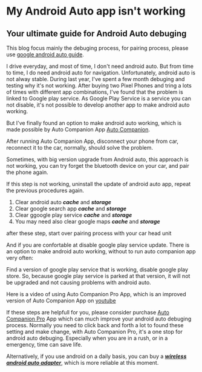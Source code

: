 <!-- Google tag (gtag.js) -->
<script async src="https://www.googletagmanager.com/gtag/js?id=G-1QPWPDVQ5F"></script>
<script>
  window.dataLayer = window.dataLayer || [];
  function gtag(){dataLayer.push(arguments);}
  gtag('js', new Date());

  gtag('config', 'G-1QPWPDVQ5F');
</script>
# My Android Auto app isn't working
## Your ultimate guide for Android Auto debuging

This blog focus mainly the debuging process, for pairing process, please use [google android auto guide](https://support.google.com/androidauto/answer/6348029?hl=en).

I drive everyday, and most of time, I don't need android auto. But from time to time, I do need android auto for navigation.
Unfortunately, android auto is not alway stable. During last year, I've spent a few month debuging and testing why it's not working.
After buying two Pixel Phones and tring a lots of times with different app combinations, I've found that the problem is linked to Google play service.
As Google Play Service  is a service you can not disable, it's not possible to develop another app to make android auto working.

But I've finally found an option to make android auto working, which is made possible  by Auto Companion App [Auto Companion](https://play.google.com/store/apps/details?id=com.ingenika.autocompanion).

After running Auto Companion App, disconnect your phone from car, reconnect it to the car, normally, should solve the problem.

Sometimes, with big version upgrade from Android auto, this approach is not working, you can try forget the bluetooth device on your car, and pair the phone again.

If this step is not working, uninstall the update of android auto app, repeat the previous procedures again. 
  1.  Clear android auto ***cache*** and ***storage***
  2.  Clear google search app ***cache*** and  ***storage***
  3.  Clear ggoogle play service ***cache*** and ***storage***
  4.  You may need also clear google maps ***cache*** and ***storage***

after these step, start over pairing process with your car head unit

And if you are confortable at disable google play service update. There is an option to make android auto working, without to run auto companion app very often:

Find a version of google play service that is working, disable google play store. So, because google play service is parked at that version, it will not be upgraded and not causing problems with android auto.

Here is a video of using Auto Companion Pro App, which is an improved version of Auto Companion App on [youtube](https://www.youtube.com/@Kluane)

If these steps are helpfull for you, please consider purchase [Auto Companion Pro](https://play.google.com/store/apps/details?id=com.ingenika.autocompanionpro) App which can much improve your android auto debuging process. Normally you need to click back and forth a lot to found these setting and make change, with Auto Companion Pro, it's a one stop for android auto debuging. Especially when you are in a rush, or in a emergency, time can save life.

Alternatively, if you use android on a daily basis, you can buy a ***<a target="_blank" href="https://www.amazon.com/gp/search?ie=UTF8&tag=ingenika05-20&linkCode=ur2&linkId=57d49a15f8840d6ed7605a8a7fca4cad&camp=1789&creative=9325&index=electronics&keywords=wireless android auto adapter">wireless android auto adapter</a>***, which is more reliable at this moment.

